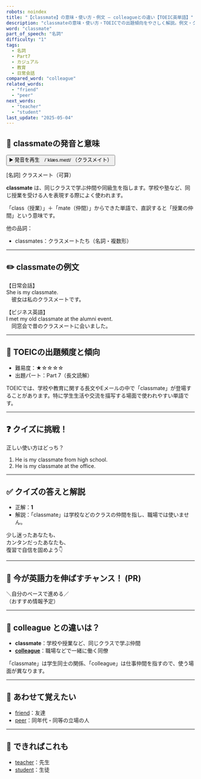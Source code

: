 ```yaml
---
robots: noindex
title: "【classmate】の意味・使い方・例文 ― colleagueとの違い【TOEIC英単語】"
description: "classmateの意味・使い方・TOEICでの出題傾向をやさしく解説。例文・クイズ付きでcolleagueとの違いもわかりやすく学べます。"
word: "classmate"
part_of_speech: "名詞"
difficulty: "1"
tags:
  - 名詞
  - Part7
  - カジュアル
  - 教育
  - 日常会話
compared_word: "colleague"
related_words:
  - "friend"
  - "peer"
next_words:
  - "teacher"
  - "student"
last_update: "2025-05-04"
---
```


## 🔰 classmateの発音と意味

<button class="play-audio" onclick="playTTS('classmate')">
  <span class="play-audio-main">
    ▶️ 発音を再生　/ˈklæs.meɪt/
  </span>
  <span class="play-audio-sub">
    （クラスメイト）
  </span>
</button>

[名詞] クラスメート（可算）

**classmate** は、同じクラスで学ぶ仲間や同級生を指します。学校や塾など、同じ授業を受ける人を表現する際によく使われます。

「class（授業）」＋「mate（仲間）」からできた単語で、直訳すると「授業の仲間」という意味です。

他の品詞：  
- classmates：クラスメートたち（名詞・複数形）

---

## ✏️ classmateの例文

【日常会話】  
She is my classmate.  
　彼女は私のクラスメートです。

【ビジネス英語】  
I met my old classmate at the alumni event.  
　同窓会で昔のクラスメートに会いました。

---

## 🎯 TOEICの出題頻度と傾向

- 難易度：★☆☆☆☆
- 出題パート：Part 7（長文読解）

TOEICでは、学校や教育に関する長文やEメールの中で「classmate」が登場することがあります。特に学生生活や交流を描写する場面で使われやすい単語です。

---

## ❓ クイズに挑戦！

正しい使い方はどっち？

1. He is my classmate from high school.  
2. He is my classmate at the office.

---

## ✅ クイズの答えと解説

- 正解：**1**
- 解説：「classmate」は学校などのクラスの仲間を指し、職場では使いません。

少し迷ったあなたも、  
カンタンだったあなたも、  
復習で自信を固めよう👇️

---

## 🚀 今が英語力を伸ばすチャンス！ (PR)

<div class="info-center">
＼自分のペースで進める／<br>  
（おすすめ情報予定）
</div>

---

## 🤔  colleague との違いは？

- **classmate**：学校や授業など、同じクラスで学ぶ仲間
- **[colleague](/word/colleague/)**：職場などで一緒に働く同僚

「classmate」は学生同士の関係、「colleague」は仕事仲間を指すので、使う場面が異なります。

---

## 🧩 あわせて覚えたい

- [friend](/word/friend/)：友達
- [peer](/word/peer/)：同年代・同等の立場の人

---

## 📖 できればこれも

- [teacher](/word/teacher/)：先生
- [student](/word/student/)：生徒

<!-- cvid: aid11_bid43 -->
